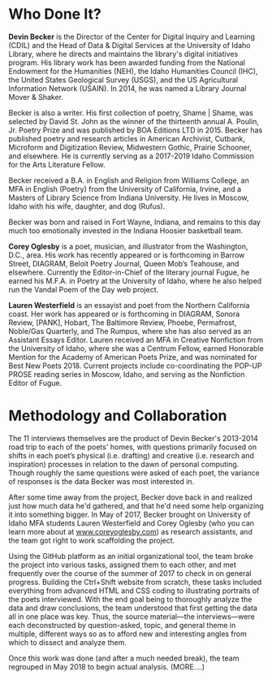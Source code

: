 <h1>Who Done It?</h1>

<strong>Devin Becker</strong> is the Director of the Center for Digital Inquiry and Learning (CDIL) and the Head of Data & Digital Services at the University of Idaho Library, where he directs and maintains the library's digital initiatives program. His library work has been awarded funding from the National Endowment for the Humanities (NEH), the Idaho Humanities Council (IHC), the United States Geological Survey (USGS), and the US Agricultural Information Network (USAIN). In 2014, he was named a Library Journal Mover & Shaker.

Becker is also a writer. His first collection of poetry, Shame | Shame, was selected by David St. John as the winner of the thirteenth annual A. Poulin, Jr. Poetry Prize and was published by BOA Editions LTD in 2015. Becker has published poetry and research articles in American Archivist, Cutbank, Microform and Digitization Review, Midwestern Gothic, Prairie Schooner, and elsewhere. He is currently serving as a 2017-2019 Idaho Commission for the Arts Literature Fellow.

Becker received a B.A. in English and Religion from Williams College, an MFA in English (Poetry) from the University of California, Irvine, and a Masters of Library Science from Indiana University. He lives in Moscow, Idaho with his wife, daughter, and dog (Rufus).

Becker was born and raised in Fort Wayne, Indiana, and remains to this day much too emotionally invested in the Indiana Hoosier basketball team.

<strong>Corey Oglesby</strong> is a poet, musician, and illustrator from the Washington, D.C., area. His work has recently appeared or is forthcoming in Barrow Street, DIAGRAM, Beloit Poetry Journal, Queen Mob’s Teahouse, and elsewhere. Currently the Editor-in-Chief of the literary journal Fugue, he earned his M.F.A. in Poetry at the University of Idaho, where he also helped run the Vandal Poem of the Day web project.

<strong>Lauren Westerfield</strong> is an essayist and poet from the Northern California coast. Her work has appeared or is forthcoming in DIAGRAM, Sonora Review, [PANK], Hobart, The Baltimore Review, Phoebe, Permafrost, Noble/Gas Quarterly, and The Rumpus, where she has also served as an Assistant Essays Editor. Lauren received an MFA in Creative Nonfiction from the University of Idaho, where she was a Centrum Fellow, earned Honorable Mention for the Academy of American Poets Prize, and was nominated for Best New Poets 2018. Current projects include co-coordinating the POP-UP PROSE reading series in Moscow, Idaho, and serving as the Nonfiction Editor of Fugue. 

<h1>Methodology and Collaboration</h1>

The 11 interviews themselves are the product of Devin Becker's 2013-2014 road trip to each of the poets' homes, with questions primarily focused on shifts in each poet’s physical (i.e. drafting) and creative (i.e. research and inspiration) processes in relation to the dawn of personal computing. Though roughly the same questions were asked of each poet, the variance of responses is the data Becker was most interested in.

After some time away from the project, Becker dove back in and realized just how much data he'd gathered, and that he'd need some help organizing it into something bigger. In May of 2017, Becker brought on University of Idaho MFA students Lauren Westerfield and Corey Oglesby (who you can learn more about at www.coreyoglesby.com) as research assistants, and the team got right to work scaffolding the project.

Using the GitHub platform as an initial organizational tool, the team broke the project into various tasks, assigned them to each other, and met frequently over the course of the summer of 2017 to check in on general progress. Building the Ctrl+Shift website from scratch, these tasks included everything from advanced HTML and CSS coding to illustrating portraits of the poets interviewed. With the end goal being to thoroughly analyze the data and draw conclusions, the team understood that first getting the data all in one place was key. Thus, the source material—the interviews—were each deconstructed by question-asked, topic, and general theme in multiple, different ways so as to afford new and interesting angles from which to dissect and analyze them.

Once this work was done (and after a much needed break), the team regrouped in May 2018 to begin actual analysis. (MORE....)

